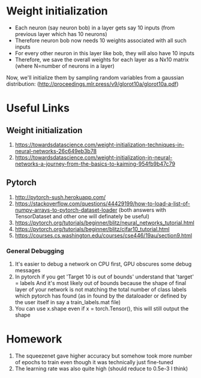 # Weight initialization

- Each neuron (say neuron bob) in a layer gets say 10 inputs 
  (from previous layer which has 10 neurons)
- Therefore neuron bob now needs 10 weights associated with all such inputs
- For every other neuron in this layer like bob, they will also have 10 inputs
- Therefore, we save the overall weights for each layer as a Nx10 matrix (where N=number of neurons
  in a layer)

Now, we'll initialize them by sampling random variables from a gaussian distribution:
(http://proceedings.mlr.press/v9/glorot10a/glorot10a.pdf)


# Useful Links

## Weight initialization

1. https://towardsdatascience.com/weight-initialization-techniques-in-neural-networks-26c649eb3b78
2. https://towardsdatascience.com/weight-initialization-in-neural-networks-a-journey-from-the-basics-to-kaiming-954fb9b47c79

## Pytorch

1. http://pytorch-sush.herokuapp.com/
2. https://stackoverflow.com/questions/44429199/how-to-load-a-list-of-numpy-arrays-to-pytorch-dataset-loader (both answers with TensorDataset and other one will definately be useful)
3. https://pytorch.org/tutorials/beginner/blitz/neural_networks_tutorial.html
4. https://pytorch.org/tutorials/beginner/blitz/cifar10_tutorial.html
5. https://courses.cs.washington.edu/courses/cse446/19au/section9.html

### General Debugging
   1. It's easier to debug a network on CPU first, GPU obscures some debug messages
   2. In pytorch if you get 'Target 10 is out of bounds' understand that 'target' = labels
      And it's most likely out of bounds because the shape of final layer of your network is not
      matching the total number of class labels which pytorch has found (as in found by the 
      dataloader or defined by the user itself in say a train_labels.mat file)
   3. You can use x.shape even if x = torch.Tensor(), this will still output the shape


# Homework

1. The squeezenet gave higher accuracy but somehow took more number of epochs to train even though
   it was technically just fine-tuned
2. The learning rate was also quite high (should reduce to 0.5e-3 I think)